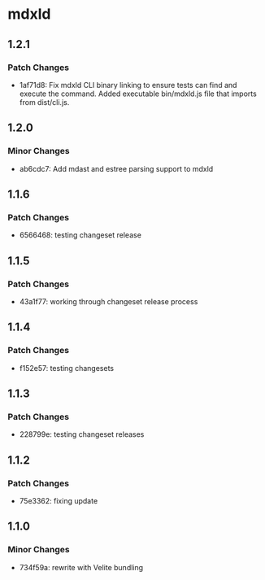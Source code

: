 # mdxld

## 1.2.1

### Patch Changes

- 1af71d8: Fix mdxld CLI binary linking to ensure tests can find and execute the command. Added executable bin/mdxld.js file that imports from dist/cli.js.

## 1.2.0

### Minor Changes

- ab6cdc7: Add mdast and estree parsing support to mdxld

## 1.1.6

### Patch Changes

- 6566468: testing changeset release

## 1.1.5

### Patch Changes

- 43a1f77: working through changeset release process

## 1.1.4

### Patch Changes

- f152e57: testing changesets

## 1.1.3

### Patch Changes

- 228799e: testing changeset releases

## 1.1.2

### Patch Changes

- 75e3362: fixing update

## 1.1.0

### Minor Changes

- 734f59a: rewrite with Velite bundling
